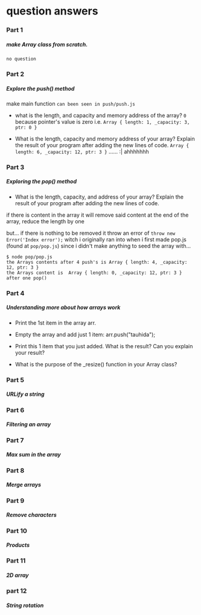 # question answers 

### Part 1
##### make Array class from scratch.
`no question`

### Part 2
##### Explore the push() method
make main function `can been seen in push/push.js`

* what is the length, and capacity and memory address of the array? 
`0` because pointer's value is zero
i.e. `Array { length: 1, _capacity: 3, ptr: 0 }` 

* What is the length, capacity and memory address of your array? 
    Explain the result of your program after adding the new lines of code.
`Array { length: 6, _capacity: 12, ptr: 3 }`
...... :| ahhhhhhh


### Part 3
##### Exploring the pop() method

* What is the length, capacity, and address of your array? Explain the result of your program after adding the new lines of code.

if there is content in the array it will remove said content at the end of the array, reduce the length by one

but... if there is nothing to be removed it throw an error of `throw new Error('Index error');`
witch i originally ran into when i first made pop.js (found at `pop/pop.js`) since i didn't make anything to seed the array with...

```
$ node pop/pop.js 
the Arrays contents after 4 push's is Array { length: 4, _capacity: 12, ptr: 3 }
the Arrays content is  Array { length: 0, _capacity: 12, ptr: 3 } after one pop()
```

### Part 4
##### Understanding more about how arrays work

* Print the 1st item in the array arr.

* Empty the array and add just 1 item: arr.push("tauhida");

* Print this 1 item that you just added. What is the result? Can you explain your result?

* What is the purpose of the _resize() function in your Array class?

### Part 5
##### URLify a string


### Part 6
##### Filtering an array


### Part 7
##### Max sum in the array


### Part 8
##### Merge arrays



### Part 9
##### Remove characters


### Part 10
##### Products


### Part 11
##### 2D array

### part 12
##### String rotation

